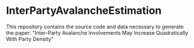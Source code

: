 # InterPartyAvalancheEstimation

This repository contains the source code and data necessary to generate the paper: "Inter-Party Avalanche Involvements May Increase Quadratically With Party Density"

